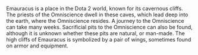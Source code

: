 Emauracus is a place in the Dota 2 world, known for its cavernous cliffs. The priests of the Omniscience dwell in these caves, which lead deep into the earth, where the Omniscience resides. A journey to the Omniscience can take many weeks. Sacrificial pits to the Omniscience can also be found, although it is unknown whether these pits are natural, or man-made. The high cliffs of Emauracus is symbolized by a pair of wings, sometimes found on armor and equipment.